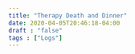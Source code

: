 ```yaml
---
title: "Therapy Death and Dinner"
date: 2020-04-05T20:46:18-04:00
draft : "false"
tags : ["Logs"]
---
```


<!--more-->


<!--

Dailies:

Read [] What did you read?


Write [] What did you write?


Create [] What did you make?


Exercise [] Dance workout (or otherwise)


Audio [] You recorded what:


Visual [] You filmed what:


Finish A [] You bounced what track:


Live [] You sang what song(s) live:


Finish V [] You made what visuals:


Phone [] You called who:


Share [] You uploaded what to Archive:


Website [] You did what to Paleblue.fm:


Website [] You did what to poliw.at:


Love and Legacy [] You did what for friends/family:


God [] You're grateful for what:

 -->
